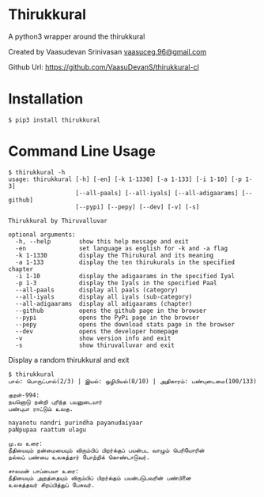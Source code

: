 Thirukkural
============
A python3 wrapper around the thirukkural

Created by Vaasudevan Srinivasan <vaasuceg.96@gmail.com>

Github Url: https://github.com/VaasuDevanS/thirukkural-cl

Installation
============
```console
$ pip3 install thirukkural
```

Command Line Usage
==================
```console
$ thirukkural -h
usage: thirukkural [-h] [-en] [-k 1-1330] [-a 1-133] [-i 1-10] [-p 1-3]
                   [--all-paals] [--all-iyals] [--all-adigaarams] [--github]
                   [--pypi] [--pepy] [--dev] [-v] [-s]

Thirukkural by Thiruvalluvar

optional arguments:
  -h, --help        show this help message and exit
  -en               set language as english for -k and -a flag
  -k 1-1330         display the Thirukural and its meaning
  -a 1-133          display the ten thirukurals in the specified chapter
  -i 1-10           display the adigaarams in the specified Iyal
  -p 1-3            display the Iyals in the specified Paal
  --all-paals       display all paals (category)
  --all-iyals       display all iyals (sub-category)
  --all-adigaarams  display all adigaarams (chapter)
  --github          opens the github page in the browser
  --pypi            opens the PyPi page in the browser
  --pepy            opens the download stats page in the browser
  --dev             opens the developer homepage
  -v                show version info and exit
  -s                show thiruvalluvar and exit
```
Display a random thirukkural and exit
```console
$ thirukkural
பால்: பொருட்பால்(2/3) | இயல்: ஒழிபியல்(8/10) | அதிகாரம்: பண்புடைமை(100/133)

குறள்-994:
நயனொடு நன்றி புரிந்த பயனுடையார்
பண்புபா ராட்டும் உலகு.

nayanotu nandri purindha payanudaiyaar
paNpupaa raattum ulagu

மு.வ உரை:
நீதியையும் நன்மையையும் விரும்பிப் பிறர்க்குப் பயன்பட வாழும் பெரியோரின்
நல்லப் பண்பை உலகத்தார் போற்றிக் கொண்டாடுவர்.

சாலமன் பாப்பையா உரை:
நீதியையும் அறத்தையும் விரும்பிப் பிறர்க்கும் பயன்படுபவரின் பண்பினை
உலகத்தவர் சிறப்பித்துப் பேசுவர்.

```
